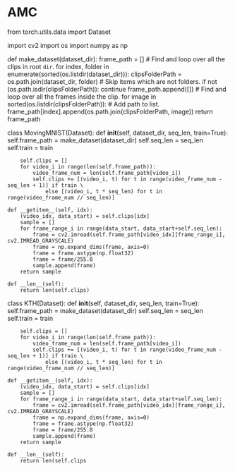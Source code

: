 # AMC

from torch.utils.data import Dataset

import cv2
import os
import numpy as np


def make_dataset(dataset_dir):
    frame_path = []
    # Find and loop over all the clips in root `dir`.
    for index, folder in enumerate(sorted(os.listdir(dataset_dir))):
        clipsFolderPath = os.path.join(dataset_dir, folder)
        # Skip items which are not folders.
        if not (os.path.isdir(clipsFolderPath)):
            continue
        frame_path.append([])
        # Find and loop over all the frames inside the clip.
        for image in sorted(os.listdir(clipsFolderPath)):
            # Add path to list.
            frame_path[index].append(os.path.join(clipsFolderPath, image))
    return frame_path

class MovingMNIST(Dataset):
    def __init__(self, dataset_dir, seq_len, train=True):
        self.frame_path = make_dataset(dataset_dir)
        self.seq_len = seq_len
        self.train = train

        self.clips = []
        for video_i in range(len(self.frame_path)):
            video_frame_num = len(self.frame_path[video_i])
            self.clips += [(video_i, t) for t in range(video_frame_num - seq_len + 1)] if train \
                else [(video_i, t * seq_len) for t in range(video_frame_num // seq_len)]

    def __getitem__(self, idx):
        (video_idx, data_start) = self.clips[idx]
        sample = []
        for frame_range_i in range(data_start, data_start+self.seq_len):
            frame = cv2.imread(self.frame_path[video_idx][frame_range_i], cv2.IMREAD_GRAYSCALE)
            frame = np.expand_dims(frame, axis=0)
            frame = frame.astype(np.float32)
            frame = frame/255.0
            sample.append(frame)
        return sample

    def __len__(self):
        return len(self.clips)

class KTH(Dataset):
    def __init__(self, dataset_dir, seq_len, train=True):
        self.frame_path = make_dataset(dataset_dir)
        self.seq_len = seq_len
        self.train = train

        self.clips = []
        for video_i in range(len(self.frame_path)):
            video_frame_num = len(self.frame_path[video_i])
            self.clips += [(video_i, t) for t in range(video_frame_num - seq_len + 1)] if train \
                else [(video_i, t * seq_len) for t in range(video_frame_num // seq_len)]

    def __getitem__(self, idx):
        (video_idx, data_start) = self.clips[idx]
        sample = []
        for frame_range_i in range(data_start, data_start+self.seq_len):
            frame = cv2.imread(self.frame_path[video_idx][frame_range_i], cv2.IMREAD_GRAYSCALE)
            frame = np.expand_dims(frame, axis=0)
            frame = frame.astype(np.float32)
            frame = frame/255.0
            sample.append(frame)
        return sample

    def __len__(self):
        return len(self.clips
